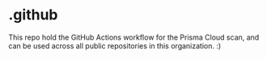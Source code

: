 # .github

This repo hold the GitHub Actions workflow for the Prisma Cloud scan, and can be used across all public repositories in this organization.
:)
